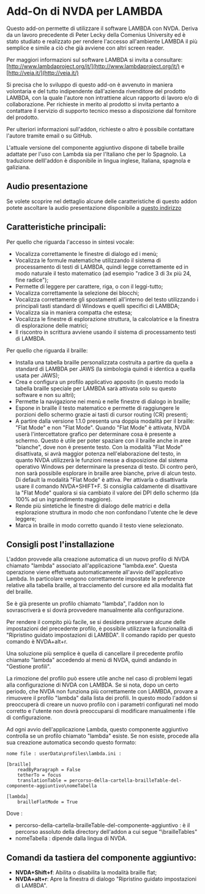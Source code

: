 # Add-On di NVDA per LAMBDA
Questo add-on permette di utilizzare il software LAMBDA con NVDA. Deriva da un lavoro precedente di Peter Lecky della  Comenius University ed è stato studiato e realizzato per rendere l'accesso all'ambiente LAMBDA il più semplice e simile a ciò che già avviene con altri screen reader.

Per maggiori informazioni sul software LAMBDA si invita a consultare:
[http://www.lambdaproject.org/it/](http://www.lambdaproject.org/it/)
e [http://veia.it/](http://veia.it/)

Si precisa che lo sviluppo di questo add-on è avvenuto in maniera volontaria e del tutto indipendente dall'azienda rivenditore del prodotto LAMBDA, con la quale l'autore non intrattiene alcun rapporto di lavoro e/o di collaborazione. 
Per richieste in merito al prodotto si invita pertanto a contattare il servizio di supporto tecnico messo a disposizione dal fornitore del prodotto.

Per ulteriori informazioni sull'addon, richieste o altro è possibile contattare l'autore tramite email o su GitHub.

L'attuale versione del componente aggiuntivo dispone di tabelle braille adattate per l'uso con Lambda sia per l'Italiano che per lo Spagnolo. La traduzione delll'addon è disponibile in lingua inglese, Italiana, spagnola e galiziana.

## Audio presentazione
Se volete scoprire nel dettaglio alcune delle caratteristiche di questo addon potete ascoltare la audio presentazione disponibile a 
[questo indirizzo](https://drive.google.com/file/d/0B52OCBeOqw26ZU5aZnptTWFNTVk/view?usp=sharing)

## Caratteristiche principali:
Per quello che riguarda l'accesso in sintesi vocale:
* Vocalizza correttamente le finestre di dialogo ed i menù;
* Vocalizza le formule matematiche utilizzando il sistema di processamento di testi di LAMBDA, quindi legge correttamente ed in modo naturale il testo matematico (ad esempio "radice 3 di 3x più 24, fine radice");
* Permette di leggere per carattere, riga, o con il leggi-tutto;
* Vocalizza correttamente la selezione dei blocchi;
* Vocalizza correttamente gli spostamenti all'interno del testo utilizzando i principali tasti standard di Windows e quelli specifici di LAMBDA;
* Vocalizza sia in maniera compatta che estesa;
* Vocalizza le finestre di esplorazione struttura, la calcolatrice e la finestra di esplorazione delle matrici;
* Il riscontro in scrittura avviene usando il sistema di processamento testi di LAMBDA.

Per quello che riguarda il braille:
* Installa una tabella braille personalizzata costruita a partire da quella a standard di LAMBDA per JAWS (la simbologia quindi è identica a quella usata per JAWS);
* Crea e configura un profilo applicativo apposito (in questo modo la tabella braille speciale per LAMBDA sarà attivata solo su questo software e non su altri);
* Permette la navigazione nei menù e nelle finestre di dialogo in braille;
* Espone in braille il testo matematico e permette di raggiungere le porzioni dello schermo grazie ai tasti di cursor routing (CR) presenti;
* A partire dalla versione 1.1.0 presenta una doppia modalità per il braille: "Flat Mode" e non "Flat Mode". Quando "Flat Mode" è attivata, NVDA userà l'intercettatore grafico per determinare cosa è presente a schermo. Questo è utile per poter spaziare con il braille anche in aree "bianche", dove non è presente testo. Con la modalità "Flat Mode" disattivata, si avrà maggior potenza nell'elaborazione del testo, in quanto NVDA utilizzerà le funzioni messe a disposizione dal sistema operativo Windows per determinare la presenza di testo. Di contro però, non sarà possibile esplorare in braille aree bianche, prive di alcun testo. Di default la modalità "Flat Mode" è attiva. Per attivarla o disattivarla usare il comando NVDA+SHIFT+F. Si consiglia caldamente di disattivare la "Flat Mode" qualora si sia cambiato il valore dei DPI dello schermo (da 100% ad un ingrandimento maggiore).
* Rende più sintetiche le finestre di dialogo delle matrici e della esplorazione struttura in modo che non confondano l'utente che le deve leggere;
* Marca in braille in modo corretto quando il testo viene selezionato.

## Consigli post l'installazione
L'addon provvede alla creazione automatica di un nuovo profilo di NVDA chiamato "lambda" associato all'applicazione "lambda.exe". Questa operazione viene effettuata automaticamente all'avvio dell'applicativo Lambda. In particolare vengono correttamente impostate le preferenze relative alla tabella braille, al tracciamento del cursore ed alla modalità flat del braille.

Se è già presente un profilo chiamato "lambda", l'addon non lo sovrascriverà e si dovrà provvedere manualmente alla configurazione.

Per rendere il compito più facile, se si desidera preservare alcune delle impostazioni del precedente profilo, è possibile utilizzare la funzionalità di "Ripristino guidato impostazioni di LAMBDA". Il comando rapido per questo comando è NVDA+alt+r.

Una soluzione più semplice è quella di cancellare il precedente profilo chiamato "lambda" accedendo al menù di NVDA, quindi andando in "Gestione profili".

La rimozione del profilo può essere utile anche nel caso di problemi legati alla configurazione di NVDA con LAMBDA.
Se si nota, dopo un certo periodo, che NVDA non funziona più correttamente con LAMBDA, provare a rimuovere il profilo "lambda" dalla lista dei profili. In questo modo l'addon si preoccuperà di creare un nuovo profilo con i parametri configurati nel modo corretto e l'utente non dovrà preoccuparsi di modificare manualmente i file di configurazione.

Ad ogni avvio dell'applicazione Lambda, questo componente aggiuntivo controlla se un profilo chiamato "lambda" esiste. Se non esiste, procede alla sua creazione automatica secondo questo formato:

```
nome file : userData\profiles\lambda.ini :

[braille]
	readByParagraph = False
	tetherTo = focus
	translationTable = percorso-della-cartella-brailleTable-del-componente-aggiuntivo\nomeTabella

[lambda]
	brailleFlatMode = True

```

Dove :
* percorso-della-cartella-brailleTable-del-componente-aggiuntivo : è il percorso assoluto della directory dell'addon a cui segue "\brailleTables"
* nomeTabella : dipende dalla lingua di NVDA.

## Comandi da tastiera del componente aggiuntivo:

* **NVDA+Shift+f**: Abilita o disabilita la modalità braille flat;
* **NVDA+alt+r**: Apre la finestra di dialogo "Ripristino guidato impostazioni di LAMBDA".


